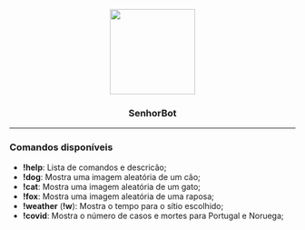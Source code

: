 <p align="center">
<img src="https://user-images.githubusercontent.com/924985/105595226-aaad6c80-5d93-11eb-87cb-37bfc6c9f7a4.jpg" width="150px">
</p>

<h3 align="center">SenhorBot</h3>

---

### Comandos disponíveis

- **!help**: Lista de comandos e descricão;
- **!dog**: Mostra uma imagem aleatória de um cão;
- **!cat**: Mostra uma imagem aleatória de um gato;
- **!fox**: Mostra uma imagem aleatória de uma raposa;
- **!weather** (**!w**): Mostra o tempo para o sítio escolhido;
- **!covid**: Mostra o número de casos e mortes para Portugal e Noruega;
